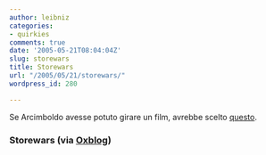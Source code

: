 ```yaml
---
author: leibniz
categories:
- quirkies
comments: true
date: '2005-05-21T08:04:04Z'
slug: storewars
title: Storewars
url: "/2005/05/21/storewars/"
wordpress_id: 280

---
```

Se Arcimboldo avesse potuto girare un film, avrebbe scelto [questo](http://www.storewars.org/flash/index.html).  



### Storewars (via [Oxblog](http://oxblog.blogspot.com/2005_05_15_oxblog_archive.html#111662237522678876))
